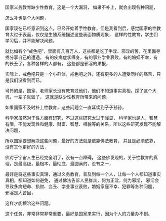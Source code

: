 国家义务教育缺少性教育，这是一个大漏洞，
如果不补上，就会出现各种问题，

怎么补也是个大问题，

国家现在已经意识到这点，已经开始着手性教育，但是我看到后，感觉国家的性教育太过于表面，仅仅是生殖系统描述这些表面物质现象，
这样的性教育，学生们学习后，并不能解决问题，

就比如有个“戒色吧”，里面有几百万人，这些都是吃了手淫、邪淫的苦，在里面寻找分享自己的遭遇，
有的疾病症状缠身，有的事业学业衰败，有的婚姻不幸，有的长丑了，各种各样的人都有，
这些都是邪淫的果报，

实际上，戒色吧只是一个小群体，戒色吧之外，还有更多的人遭受同样的痛苦，只是我们没看到而已，

可怜的是，国家、老师家长没有教育过他们，他们不知道事实真相，踩了这个大坑，一辈子就毁了，
这就是缺少性教育所带来的问题，

如果国家不及时补上性教育，这些问题会一直延续到子子孙孙，

科学家虽然对于性方面有研究，不过这些研究太过于浅显，
科学家也是人，智慧有限，不能发现性和健康、财富、智慧、相貌等的关系，所以这些研究发现不能解决问题，

所以国家要想解决这些问题，最好的方法就是依靠佛法教育，
并且是必须依靠，没有其他更好的方法，

佛对于宇宙人生已经完全明了，没有一点障碍，
这些佛发现的，关于性教育的真理，是最高级，最根本，最彻底，最圆满的，没有之一，

最好是将这些事实真理，通过义务教育，普及到每一个人，让每一个人都知道事实真相，都知道如何避免，
通过佛法告诉人民群众，何为正淫，何为邪淫，
邪淫会导致多病短命、损财、变丑、学业事业衰败，婚姻家庭不幸、犯罪等各种问题，
邪淫是大苦因，

这样才能根治这些问题。

这个任务，非常非常非常重要，最好是国家来实行，因为个人的力量办不到。
